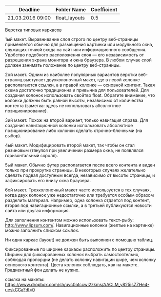 Deadline         | Folder Name    | Coefficient
-----------------|----------------|---------------
21.03.2016 09:00 | float_layouts  | 0.5

Верстка типовых каркасов

1ый макет. Выравнивание слоя строго по центру веб-страницы применяется обычно для размещения картинки или модульного окна, служащих точкой входа на сайт или информационного сообщения. Удобство подобного расположения слоя — его независимость от разрешения экрана монитора и окна браузера. В любом случае слой должен занимать положение по центру веб-страницы.

2ой макет. Одним из наиболее популярных вариантов верстки веб-страниц выступает двухколоночный макет, где в левой колонке располагаются ссылки, а в правой колонке — основной контент. Такая схема достаточно традиционна и привычна для пользователей. Для создания колонок использовать свойтво float. Обратите внимание, что колонки должны быть равной высоты, независимо от количества контента (заметка: здесь не использовать абсолютное позиционирование).

3ий макет. Похож на второй вариант, только навигация справа. Для создания навигационной колонки использовать абсолютное позиционирование либо колонки сделать строчно-блочными (на выбор).

4ый макет. Модифицировать второй макет, так чтобы он стал резиновым (тянулся при увеличении размера окна, не появлялся горизонтальный скролл).

5ый макет. Обычно футер располагается после всего контента и виден только при прокрутке страницы. В некоторых случаях желательно сделать подвал доступным всегда, независимо от высоты страницы, и зафиксировать его внизу окна браузера.

6ой макет. Трехколоночный макет часто используется в тех случаях, когда двух колонок уже недостаточно или требуется особым образом разделить материал. Например, одна колонка отдается под контент, вторая под навигационные ссылки, а в третьей публикуются новости сайта или другая информация.

Для заполнения контентом можно использовать текст-рыбу: http://www.lipsum.com/. Навигационные колонки (желтые на картинке) можно заполнить списком ссылок.

Ни один каркас (layout) не должен быть выполнен с помощью таблиц.

Фиксированные по ширине каркасы расположить по центру страницы. Ширины для фиксированных колонок выбрать самостоятельно, соблюдая пропорции (не делать колонку навигации шире, чем колонку основного контента). Цвета колонок соблюдать, как на макете. Градиентный фон делать не нужно.


ссылка на макеты:
https://www.dropbox.com/sh/uvc0atccwl2zkms/AACLM_y825jsZZHe4-ueskCGa?dl=0
